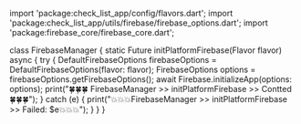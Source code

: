 import 'package:check_list_app/config/flavors.dart';
import 'package:check_list_app/utils/firebase/firebase_options.dart';
import 'package:firebase_core/firebase_core.dart';

class FirebaseManager {
  static Future<void> initPlatformFirebase(Flavor flavor) async {
    try {
      DefaultFirebaseOptions firebaseOptions =
          DefaultFirebaseOptions(flavor: flavor);
      FirebaseOptions options = firebaseOptions.getFirebaseOptions();
      await Firebase.initializeApp(options: options);
      print("🍀🍀🍀 FirebaseManager >> initPlatformFirebase >> Contted 🍀🍀🍀");
    } catch (e) {
      print("💥💥💥FirebaseManager >> initPlatformFirebase >> Failed: $e💥💥💥");
    }
  }
}
